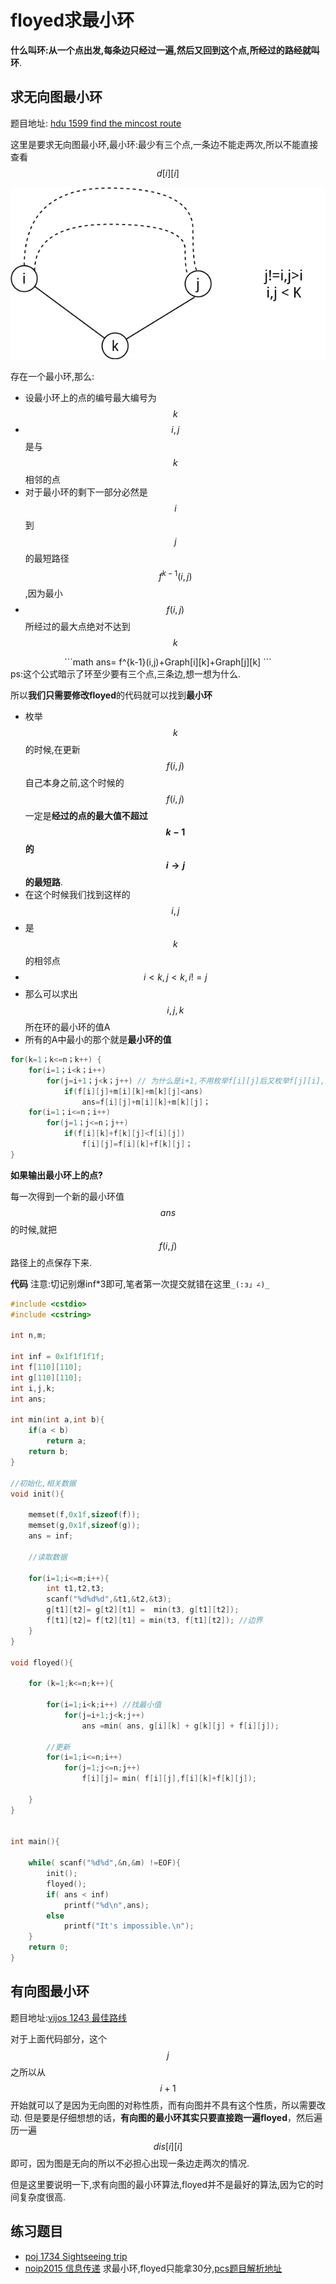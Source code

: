 # floyed求最小环

**什么叫环:**从一个点出发,每条边只经过一遍,然后又回到这个点,所经过的路经就叫**环**.

## 求无向图最小环


题目地址: [ hdu 1599 find the mincost route ](https://vjudge.net/problem/hdu-1599)


这里是要求无向图最小环,最小环:最少有三个点,一条边不能走两次,所以不能直接查看$$d[i][i]$$

![4](./floyed最小环.png)

存在一个最小环,那么:

 - 设最小环上的点的编号最大编号为$$k$$
 - $$i,j$$是与$$k$$相邻的点
 - 对于最小环的剩下一部分必然是$$i$$到$$j$$的最短路径$$f^{k-1}(i,j)$$,因为最小
 - $$f(i,j)$$所经过的最大点绝对不达到$$k$$

<center>
```math
ans= f^{k-1}(i,j)+Graph[i][k]+Graph[j][k] 
```
</center>
ps:这个公式暗示了环至少要有三个点,三条边,想一想为什么.

所以**我们只需要修改floyed**的代码就可以找到**最小环**

 - 枚举$$k$$的时候,在更新$$f(i,j)$$自己本身之前,这个时候的$$f(i,j)$$一定是**经过的点的最大值不超过$$k-1$$的$$i \rightarrow j$$的最短路**.
 - 在这个时候我们找到这样的$$i,j$$
  - 是$$k$$的相邻点
  - $$i <k,j<k, i != j$$
 - 那么可以求出$$i,j,k$$所在环的最小环的值A
 - 所有的A中最小的那个就是**最小环的值**


```c
for(k=1；k<=n；k++) {
    for(i=1；i<k；i++)
        for(j=i+1；j<k；j++) // 为什么是i+1,不用枚举f[i][j]后又枚举f[j][i],对称性
            if(f[i][j]+m[i][k]+m[k][j]<ans)
                ans=f[i][j]+m[i][k]+m[k][j]；
    for(i=1；i<=n；i++)
        for(j=1；j<=n；j++)
            if(f[i][k]+f[k][j]<f[i][j])
                f[i][j]=f[i][k]+f[k][j]；
}
```

**如果输出最小环上的点?**

每一次得到一个新的最小环值$$ans$$的时候,就把$$f(i,j)$$路径上的点保存下来.

**代码**
注意:切记别爆inf*3即可,笔者第一次提交就错在这里`_(:з」∠)_`

```c
#include <cstdio>
#include <cstring>

int n,m;

int inf = 0x1f1f1f1f;
int f[110][110];
int g[110][110];
int i,j,k;
int ans;

int min(int a,int b){
    if(a < b)
        return a;
    return b;
}

//初始化,相关数据
void init(){

    memset(f,0x1f,sizeof(f));
    memset(g,0x1f,sizeof(g));
    ans = inf;

    //读取数据

    for(i=1;i<=m;i++){
        int t1,t2,t3;
        scanf("%d%d%d",&t1,&t2,&t3);
        g[t1][t2]= g[t2][t1] =  min(t3, g[t1][t2]);
        f[t1][t2]= f[t2][t1] = min(t3, f[t1][t2]); //边界
    }
}

void floyed(){

    for (k=1;k<=n;k++){
        
        for(i=1;i<k;i++) //找最小值
            for(j=i+1;j<k;j++)
                ans =min( ans, g[i][k] + g[k][j] + f[i][j]);

        //更新
        for(i=1;i<=n;i++) 
            for(j=1;j<=n;j++)
                f[i][j]= min( f[i][j],f[i][k]+f[k][j]);

    }
}


int main(){
    
    while( scanf("%d%d",&n,&m) !=EOF){
        init();
        floyed();
        if( ans < inf)
            printf("%d\n",ans);
        else
            printf("It's impossible.\n");
    }
    return 0;
}


```
## 有向图最小环

题目地址:[vijos 1243 最佳路线](https://vijos.org/p/1423)

对于上面代码部分，这个$$j$$之所以从$$i+1$$开始就可以了是因为无向图的对称性质，而有向图并不具有这个性质，所以需要改动. 但是要是仔细想想的话，**有向图的最小环其实只要直接跑一遍floyed**，然后遍历一遍$$dis[i][i]$$即可，因为图是无向的所以不必担心出现一条边走两次的情况.

但是这里要说明一下,求有向图的最小环算法,floyed并不是最好的算法,因为它的时间复杂度很高.


## 练习题目

 - [poj 1734 Sightseeing trip ](https://vjudge.net/problem/POJ-1734)
 - [noip2015 信息传递](https://www.luogu.org/problemnew/show/P2661) 求最小环,floyed只能拿30分,[pcs题目解析地址](http://pcs.rainboy.top/#/article/Syak7_Fm7)
